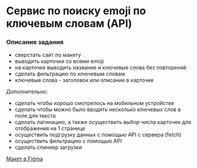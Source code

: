 # Сервис по поиску emoji по ключевым словам (API) #

### Описание задания ###
  - сверстать сайт по макету
  - выводить карточки со всеми emoji
  - на карточке выводить название и ключевые слова без повторений
  - сделать фильтрацию по ключевым словам
  - ключевые слова - заголовок или описание в карточке

Дополнительно:
  - сделать чтобы хорошо смотрелось на мобильном устройстве
  - сделать чтобы можно было вводить несколько ключевых слов в поле для текста
  - сделать пагинацию, а также осуществить выбор числа карточек для отображения на 1 странице
  - осуществить подгрузку данных с помощью API с сервера (fetch)
  - осуществить фильтрацию с помощью API
  - сделать спиннер загрузки


<p><a href="https://www.figma.com/file/IEKD0HrGYAPdk5CXmRxiTR/Projects?node-id=2615%3A881&mode=dev">Макет в Figma</a></p>
